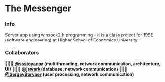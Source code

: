 # The Messenger

### Info
Server app using winsock2.h programming - it is a class project for 19SE (software engineering) at Higher School of Economics University

### Collaborators

**👨🏻‍💼 [@ssstoyanov](https://github.com/ssstoyanov) (multithreading, network communication, architecture, UI)
👩🏻‍💻 [@jswark](https://github.com/jswark) (database, network communication)
👨🏻‍💻 [@SergeyBoryaev](https://github.com/SergeyBoryaev) (user processing, network communication)**
